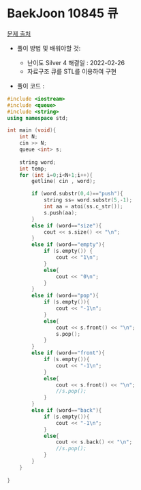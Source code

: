 # BaekJoon 10845 큐 


[문제 출처](https://www.acmicpc.net/problem/10845)  

* 풀이 방법 및 배워야할 것: 

  * 난이도 Silver 4 해결일 : 2022-02-26
  * 자료구조 큐를 STL를 이용하여 구현


- 풀이 코드 :
```cpp
#include <iostream>
#include <queue>
#include <string>
using namespace std;

int main (void){
	int N;
	cin >> N;
	queue <int> s;
	
	string word;
	int temp;
	for (int i=0;i<N+1;i++){
		getline( cin , word);

		if (word.substr(0,4)=="push"){
		    string ss= word.substr(5,-1);
		    int aa = atoi(ss.c_str());
		    s.push(aa);
		}
		else if (word=="size"){
		    cout << s.size() << "\n";
		}
		else if (word=="empty"){
			if (s.empty()) {
				cout << "1\n";
			}
			else{
				cout << "0\n";
			}
		}
		else if (word=="pop"){
			if (s.empty()){
				cout << "-1\n";
			}
			else{
				cout << s.front() << "\n"; 
		    	s.pop();
			}
		}
		else if (word=="front"){
			if (s.empty()){
				cout << "-1\n";
			}
			else{
				cout << s.front() << "\n"; 
		    	//s.pop();
			}
		}
		else if (word=="back"){
			if (s.empty()){
				cout << "-1\n";
			}
			else{
				cout << s.back() << "\n"; 
		    	//s.pop();
			}
		}
	}
	
}
```
